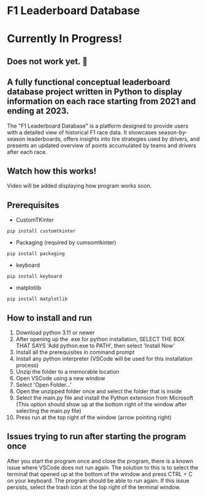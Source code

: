 # F1 Leaderboard Database

# Currently In Progress!
## Does not work yet. 🥺

## A fully functional conceptual leaderboard database project written in Python to display information on each race starting from 2021 and ending at 2023.

The "F1 Leaderboard Database" is a platform designed to provide users with a detailed view of historical F1 race data. It showcases season-by-season leaderboards, offers insights into tire strategies used by drivers, and presents an updated overview of points accumulated by teams and drivers after each race.

## Watch how this works!
Video will be added displaying how program works soon.

## Prerequisites
- CustomTKinter
```
pip install customtkinter
```

- Packaging (required by cumsomtkinter)
```
pip install packaging
```

- keyboard
```
pip install keyboard
```

- matplotlib
```
pip install matplotlib
```

## How to install and run
1. Download python 3.11 or newer
2. After opening up the .exe for python installation, SELECT THE BOX THAT SAYS 'Add python.exe to PATH', then select 'Install Now'
3. Install all the prerequisites in command prompt
4. Install any python interpreter (VSCode will be used for this installation process)
5. Unzip the folder to a memorable location
6. Open VSCode using a new window
7. Select 'Open Folder...'
8. Open the unzipped folder once and select the folder that is inside
9. Select the main.py file and install the Python extension from Microsoft (This option should show up at the bottom right of the window after selecting the main.py file)
10. Press run at the top right of the window (arrow pointing right)

## Issues trying to run after starting the program once
After you start the program once and close the program, there is a known issue where VSCode does not run again.
The solution to this is to select the terminal that opened up at the bottom of the window and press CTRL + C on your keyboard. The program should be able to run again.
If this issue persists, select the trash icon at the top right of the terminal window.
